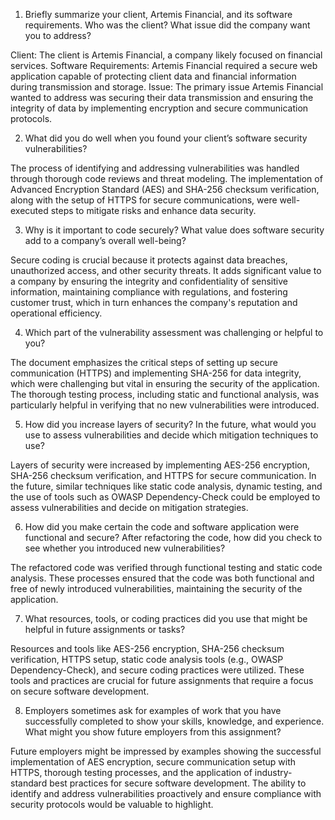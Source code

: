 1. Briefly summarize your client, Artemis Financial, and its software requirements. Who was the client? What issue did the company want you to address?

Client: The client is Artemis Financial, a company likely focused on financial services.
Software Requirements: Artemis Financial required a secure web application capable of protecting client data and financial information during transmission and storage.
Issue: The primary issue Artemis Financial wanted to address was securing their data transmission and ensuring the integrity of data by implementing encryption and secure communication protocols.

2. What did you do well when you found your client’s software security vulnerabilities?

The process of identifying and addressing vulnerabilities was handled through thorough code reviews and threat modeling. The implementation of Advanced Encryption Standard (AES) and SHA-256 checksum verification, along with the setup of HTTPS for secure communications, were well-executed steps to mitigate risks and enhance data security.

3. Why is it important to code securely? What value does software security add to a company’s overall well-being?

Secure coding is crucial because it protects against data breaches, unauthorized access, and other security threats. It adds significant value to a company by ensuring the integrity and confidentiality of sensitive information, maintaining compliance with regulations, and fostering customer trust, which in turn enhances the company's reputation and operational efficiency.

4. Which part of the vulnerability assessment was challenging or helpful to you?

The document emphasizes the critical steps of setting up secure communication (HTTPS) and implementing SHA-256 for data integrity, which were challenging but vital in ensuring the security of the application. The thorough testing process, including static and functional analysis, was particularly helpful in verifying that no new vulnerabilities were introduced.

5. How did you increase layers of security? In the future, what would you use to assess vulnerabilities and decide which mitigation techniques to use?

Layers of security were increased by implementing AES-256 encryption, SHA-256 checksum verification, and HTTPS for secure communication. In the future, similar techniques like static code analysis, dynamic testing, and the use of tools such as OWASP Dependency-Check could be employed to assess vulnerabilities and decide on mitigation strategies.

6. How did you make certain the code and software application were functional and secure? After refactoring the code, how did you check to see whether you introduced new vulnerabilities?

The refactored code was verified through functional testing and static code analysis. These processes ensured that the code was both functional and free of newly introduced vulnerabilities, maintaining the security of the application.

7. What resources, tools, or coding practices did you use that might be helpful in future assignments or tasks?

Resources and tools like AES-256 encryption, SHA-256 checksum verification, HTTPS setup, static code analysis tools (e.g., OWASP Dependency-Check), and secure coding practices were utilized. These tools and practices are crucial for future assignments that require a focus on secure software development.

8. Employers sometimes ask for examples of work that you have successfully completed to show your skills, knowledge, and experience. What might you show future employers from this assignment?

Future employers might be impressed by examples showing the successful implementation of AES encryption, secure communication setup with HTTPS, thorough testing processes, and the application of industry-standard best practices for secure software development. The ability to identify and address vulnerabilities proactively and ensure compliance with security protocols would be valuable to highlight.
